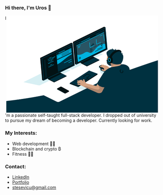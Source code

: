 ### Hi there, I'm Uros 👋
<img align="right" alt="GIF" width="500" height="320" src="https://github.com/stesevicuros/stesevicuros/blob/master/programmer.gif" />

I'm a passionate self-taught full-stack developer. I dropped out of university to pursue my dream of becoming a developer. Currently looking for work.

### My Interests:

-   Web development 👨‍💻
-   Blockchain and crypto ₿
-   Fitness 🏋️‍♂️

### Contact:

-   <a href="https://www.linkedin.com/in/uros-stesevic-70a551240/">LinkedIn</a>
-   <a href="https://stesevicuros.github.io/stesevicuros/">Portfolio</a>
-   stesevicu@gmail.com




